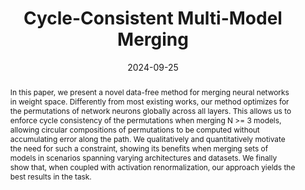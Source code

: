 ---
# Documentation: https://wowchemy.com/docs/managing-content/

title: 'Cycle-Consistent Multi-Model Merging'
subtitle: ''
summary: ''
authors:
- crisostomi
- fumero
- baieri
- Florian Bernard
- rodola
tags: []
categories: []
date: '2024-09-25'
lastmod: 2023-10-02T:26:44
featured: false
draft: false
publication_short: "NeurIPS 2024"

# Featured image
# To use, add an image named `featured.jpg/png` to your page's folder.
# Focal points: Smart, Center, TopLeft, Top, TopRight, Left, Right, BottomLeft, Bottom, BottomRight.
image:
  caption: ''
  focal_point: 'Center'
  preview_only: false

# Projects (optional).
#   Associate this post with one or more of your projects.
#   Simply enter your project's folder or file name without extension.
#   E.g. `projects = ["internal-project"]` references `content/project/deep-learning/index.md`.
#   Otherwise, set `projects = []`.
projects: []
publishDate: '2023-10-02T:26:44'
publication_types:
- '1'
abstract: "In this paper, we present a novel data-free method for merging neural networks in weight space. Differently from most existing works, our method optimizes for the permutations of network neurons globally across all layers. This allows us to enforce cycle consistency of the permutations when merging N >= 3 models, allowing circular compositions of permutations to be computed without accumulating error along the path. We qualitatively and quantitatively motivate the need for such a constraint, showing its benefits when merging sets of models in scenarios spanning varying architectures and datasets. We finally show that, when coupled with activation renormalization, our approach yields the best results in the task."

links:
- name: arXiv
  url : https://arxiv.org/abs/2405.17897
- icon: github
  icon_pack: fab
  name: 'GitHub'
  url: https://github.com/crisostomi/cycle-consistent-model-merging

publication: '*Thirty-eighth Conference on Neural Information Processing Systems (NeurIPS 2024)*'
---